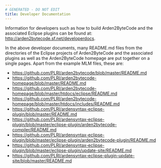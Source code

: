 ```yaml
---
# GENERATED - DO NOT EDIT
title: Developer Documentation
---
```

Information for developers such as how to build Arden2ByteCode 
and the associated Eclipse plugins can be found at:  
<http://arden2bytecode.sf.net/developerdocs>.

In the above developer documents, many README.md files from the directories of the Eclipse projects of Arden2ByteCode and the associated plugins as well as the Arden2ByteCode homepage are put together on a single pages. Apart from the example MLM files, these are:

* <https://github.com/PLRI/arden2bytecode/blob/master/README.md>
* <https://github.com/PLRI/arden2bytecode-homepage/blob/master/README.md>
* <https://github.com/PLRI/arden2bytecode-homepage/blob/master/htdocs/eclipse/README.md>
* <https://github.com/PLRI/arden2bytecode-homepage/blob/master/htdocs/includes/README.md>
* <https://github.com/PLRI/ardensyntax-eclipse-plugin/blob/master/README.md>
* <https://github.com/PLRI/ardensyntax-eclipse-plugin/blob/master/eclipse-plugin/arden2bytecode-compiler/README.md>
* <https://github.com/PLRI/ardensyntax-eclipse-plugin/blob/master/eclipse-plugin/arden2bytecode-plugin/README.md>
* <https://github.com/PLRI/ardensyntax-eclipse-plugin/blob/master/eclipse-plugin/update-site/README.md>
* <https://github.com/PLRI/ardensyntax-eclipse-plugin-update-site/blob/master/README.md>

